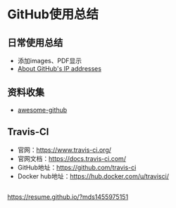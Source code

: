 # GitHub使用总结
## 日常使用总结

  - 添加images、PDF显示
  
  - [About GitHub's IP addresses](https://api.github.com/meta)

## 资料收集
- [awesome-github](https://github.com/AntBranch/awesome-github#%E6%95%99%E7%A8%8B)

## Travis-CI
- 官网：https://www.travis-ci.org/
- 官网文档：https://docs.travis-ci.com/
- GitHub地址：https://github.com/travis-ci
- Docker hub地址：https://hub.docker.com/u/travisci/


##
https://resume.github.io/?mds1455975151

